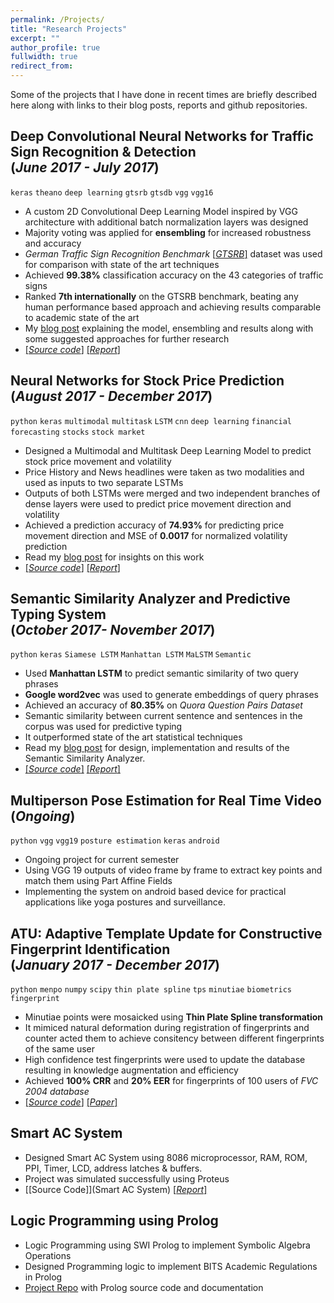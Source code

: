 ```yaml
---
permalink: /Projects/
title: "Research Projects"
excerpt: ""
author_profile: true
fullwidth: true
redirect_from: 
---
```


Some of the projects that I have done in recent times are briefly described here along with links to their blog posts, reports and github repositories.

## Deep Convolutional Neural Networks for Traffic Sign Recognition & Detection  <br> (_June 2017 - July 2017_)
`keras` `theano` `deep learning` `gtsrb` `gtsdb` `vgg` `vgg16` <br>
* A custom 2D Convolutional Deep Learning Model inspired by VGG architecture with additional batch normalization layers was designed
*  Majority voting was applied for **ensembling** for increased robustness and accuracy
* *German Traffic Sign Recognition Benchmark* [[_GTSRB_]](http://benchmark.ini.rub.de/?section=gtsrb&subsection=news) dataset was used for comparison with state of the art techniques
* Achieved **99.38%** classification accuracy on the 43 categories of traffic signs
* Ranked **7th internationally** on the GTSRB benchmark, beating any human performance based approach and achieving results comparable to academic state of the art
* My [blog post](https://amitojdeep.github.io/amitoj-blogs/2017/12/29/traffic-sign-reco.html) explaining the model, ensembling and results along with some suggested approaches for further research
* [[_Source code_]](https://github.com/amitojdeep/traffic-sign-reco) [[_Report_]](https://github.com/amitojdeep/traffic-sign-reco/raw/master/Training%20Report.pdf)

## Neural Networks for Stock Price Prediction <br>(_August 2017 - December 2017_)
`python`  `keras` `multimodal` `multitask` `LSTM` `cnn` `deep learning` `financial forecasting` `stocks` `stock market`<br>
* Designed a Multimodal and Multitask Deep Learning Model to predict stock price movement and volatility
* Price History and News headlines were taken as two modalities and used as inputs to two separate LSTMs
* Outputs of both LSTMs were merged and two independent branches of dense layers were used to predict price movement direction and volatility
*  Achieved a prediction accuracy of **74.93%** for predicting price movement direction and MSE of **0.0017** for normalized volatility prediction
* Read my [blog post](https://amitojdeep.github.io/amitoj-blogs/2017/12/30/deep-stock-preds.html) for insights on this work
* [[_Source code_]](https://github.com/amitojdeep/deep-stock-preds) [[_Report_]](https://github.com/amitojdeep/deep-stock-preds/raw/master/Deep%20Learning%20for%20Stock%20Price%20Prediction.pdf)

## Semantic Similarity Analyzer and Predictive Typing System <br>(_October 2017- November 2017_)
`python` `keras` `Siamese LSTM` `Manhattan LSTM` `MaLSTM` `Semantic` <br>
* Used **Manhattan LSTM** to predict semantic similarity of two query phrases
* **Google word2vec** was used to generate embeddings of query phrases
* Achieved an accuracy of **80.35%** on *Quora Question Pairs Dataset*
* Semantic similarity between current sentence and sentences in the corpus was used for predictive typing
* It outperformed state of the art statistical techniques
* Read my [blog post](https://amitojdeep.github.io/amitoj-blogs/2017/12/31/semantic-similarity.html) for design, implementation and results of the Semantic Similarity Analyzer.
* [[_Source code_]](https://github.com/amitojdeep/predictive-typing) [[_Report_]](https://github.com/amitojdeep/predictive-typing/raw/master/report.pdf)

## Multiperson Pose Estimation for Real Time Video <br> (_Ongoing_)
`python` `vgg` `vgg19` `posture estimation` `keras` `android` <br>
* Ongoing project for current semester
* Using VGG 19 outputs of video frame by frame to extract key points and match them using Part Affine Fields
* Implementing the system on android based device for practical applications like yoga postures and surveillance.

## ATU: Adaptive Template Update for Constructive Fingerprint Identification <br>(_January 2017 - December 2017_)
`python`  `menpo` `numpy` `scipy` `thin plate spline` `tps` `minutiae` `biometrics` `fingerprint` <br>
* Minutiae points were mosaicked using **Thin Plate Spline transformation**
* It mimiced natural deformation during registration of fingerprints and counter acted them to achieve consitency between different fingerprints of the same user
* High confidence test fingerprints were used to update the database resulting in knowledge augmentation and efficiency 
* Achieved **100% CRR** and **20% EER** for fingerprints of 100 users of *FVC 2004 database*
* [[_Source code_]](https://github.com/amitojdeep/fp-recognition) [[_Paper_]](https://github.com/amitojdeep/fp-recognition/raw/master/writeup.pdf)

## Smart AC System
* Designed Smart AC System using 8086 microprocessor, RAM, ROM, PPI, Timer, LCD, address latches & buffers. 
* Project was simulated successfully using Proteus
* [[Source Code]](Smart AC System) [[_Report_]](https://github.com/amitojdeep/smart-ac/raw/master/mup_report-17.pdf)

## Logic Programming using Prolog
* Logic Programming using SWI Prolog to implement Symbolic Algebra Operations
* Designed Programming logic to implement BITS Academic Regulations in Prolog
* [Project Repo](https://github.com/amitojdeep/logic-assig) with Prolog source code and documentation 

